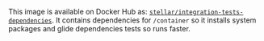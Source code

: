 This image is available on Docker Hub as: [`stellar/integration-tests-dependencies`](https://hub.docker.com/r/stellar/integration-tests-dependencies/). It contains dependencies for `/container` so it installs system packages and glide dependencies tests so runs faster.

